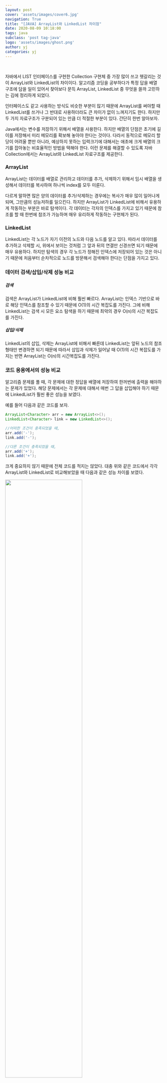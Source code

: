```yaml
---
layout: post
cover: 'assets/images/cover6.jpg'
navigation: True
title: "[JAVA] ArrayList와 LinkedList 차이점" 
date: 2020-08-09 10:18:00
tags: java
subclass: 'post tag-java'
logo: 'assets/images/ghost.png'
author: yj
categories: yj
---
```


<br>

자바에서 LIST 인터페이스를 구현한 Collection 구현체 중 가장 많이 쓰고 헷갈리는 것이 ArrayList와 LinkedList의 차이이다. 알고리즘 코딩을 공부하다가 특정 답을 배열 구조에 담을 일이 있어서 찾아보다 문득 ArrayList, LinkedList 중 무엇을 쓸까 고민하는 김에 정리하게 되었다. 

인터페이스도 같고 사용하는 방식도 비슷한 부분이 많기 때문에 ArrayList를 써야할 때 LinkedList를 쓰거나 그 반대로 사용하더라도 큰 차이가 없이 느껴지기도 한다. 하지만 두 가지 자료구조가 구분되어 있는 만큼 더 적절한 부분이 있다. 간단히 한번 알아보자. 

 

Java에서는 변수를 저장하기 위해서 배열을 사용한다. 하지만 배열의 단점은 초기에 길이를 저장해서 미리 메모리를 확보해 놓아야 한다는 것이다. 다라서 동적으로 메모리 할당이 어려울 뿐만 아니라, 예상하지 못하는 입력크기에 대해서는 애초에 크게 배열의 크기를 잡아놓는 비효율적인 방법을 택해야 한다. 이런 문제를 해결할 수 있도록 자바 Collection에서는 ArrayList와 LinkedList 자료구조를 제공한다. 



### ArrayList

ArrayList는 데이터를 배열로 관리하고 데이터를 추가, 삭제하기 위해서 임시 배열을 생성해서 데이터를 복사하여 하나씩 index를 모두 미룬다. 

다르게 말하면 많은 양의 데이터를 추가/삭제하는 경우에는 복사가 매우 많이 일어나게 되며, 그만큼의 성능저하를 일으킨다. 하지만 ArrayList가 LinkedList에 비해서 유용하게 작동하는 부분은 바로 탐색이다. 각 데이터는 각자의 인덱스를 가지고 있기 때문에 참조를 할 때 한번에 참조가 가능하며 매우 유리하게 작동하는 구현체가 된다. 

### LinkedList

LinkedList는 각 노드가 자기 이전의 노드와 다음 노드를 알고 있다. 따라서 데이터를 추가하고 삭제할 시, 위에서 보이는 것처럼 그 앞과 뒤의 연결만 신경쓰면 되기 때문에 매우 유용하다. 하지만 탐색의 경우 각 노드가 정해진 인덱스에 저장되어 있는 것은 아니기 때문에 처음부터 순차적으로 노드를 방문해서 검색해야 한다는 단점을 가지고 있다. 

 

### 데이터 검색/삽입/삭제 성능 비교

##### 검색

검색은 ArrayList가 LinkedList에 비해 훨씬 빠르다. ArrayList는 인덱스 기반으로 바로 해당 인덱스를 참조할 수 있기 때문에 O(1)의 시간 복잡도를 가진다. 그에 비해 LinkedList는 검색 시 모든 요소 탐색을 하기 때문에 최악의 경우 O(n)의 시간 복잡도를 가진다. 



##### 삽입/삭제

LinkedList의 삽입, 삭제는 ArrayList에 비해서 빠른데 LinkedList는 앞뒤 노드의 참조 형태만 변경하면 되기 때문에 따라서 삽입과 삭제가 일어날 때 O(1)의 시간 복잡도를 가지는 반면 ArrayList는 O(n)의 시간복잡도를 가진다. 



### 코드 응용에서의 성능 비교

알고리즘 문제를 풀 때, 각 문제에 대한 정답을 배열에 저장하여 한꺼번에 출력을 해야하는 문제가 있었다. 해당 문제에서는 각 문제에 대해서 매번 그 답을 삽입해야 하기 때문에 LinkedList가 훨씬 좋은 성능을 보였다. 

예를 들어 다음과 같은 코드를 보자. 

```java
ArrayList<Character> arr = new ArrayList<>();
LinkedList<Character> link = new LinkedList<>();

//어떠한 조건이 충족되었을 때, 
arr.add('-');
link.add('-');

//댜른 조건이 충족되었을 때,
arr.add('+');
link.add('+');
```



크게 중요하지 않기 때문에 전체 코드를 적지는 않았다. 대충 위와 같은 코드에서 각각 ArrayList와 LinkedList로 비교해보았을 때 다음과 같은 성능 차이를 보였다. 

<img src="https://user-images.githubusercontent.com/63405904/113716079-2d07c480-9725-11eb-99d8-f9696839f3d6.png" width=70% />

첫번째 나온 라인이 LinkedList을 사용했을 때 1700ms 의 시간 효율을 보였고, 동일한 코드에 ArrayList를 사용했을 때, 잦은 삽입으로 다소 낮은 2056ms의 시간 효율을 보인 것을 볼 수 있다. 